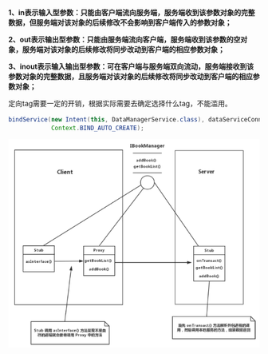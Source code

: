 

**1、in表示输入型参数：只能由客户端流向服务端，服务端收到该参数对象的完整数据，但服务端对该对象的后续修改不会影响到客户端传入的参数对象；**

**2、out表示输出型参数：只能由服务端流向客户端，服务端收到该参数的空对象，服务端对该对象的后续修改将同步改动到客户端的相应参数对象；**

**3、inout表示输入输出型参数：可在客户端与服务端双向流动，服务端接收到该参数对象的完整数据，且服务端对该对象的后续修改将同步改动到客户端的相应参数对象；**



定向tag需要一定的开销，根据实际需要去确定选择什么tag，不能滥用。



```java
bindService(new Intent(this, DataManagerService.class), dataServiceConnection,
            Context.BIND_AUTO_CREATE);
```



![image-20200613145600299](AIDL使用/image-20200613145600299.png)

































